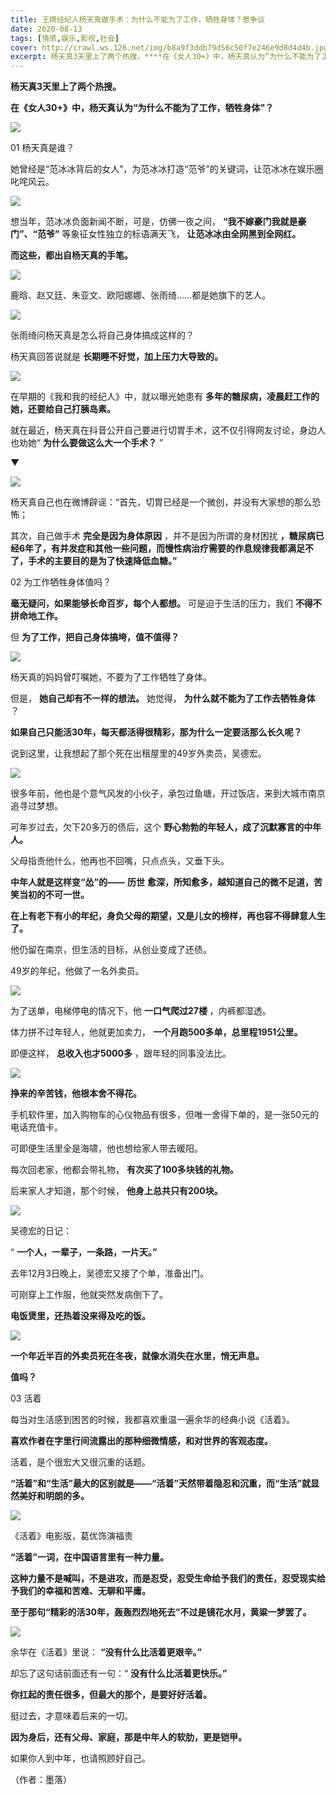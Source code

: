```yaml
---
title: 王牌经纪人杨天真做手术：为什么不能为了工作，牺牲身体？惹争议
date: 2020-08-13
tags: [情感,娱乐,影视,社会]
cover: http://crawl.ws.126.net/img/b8a9f3ddb79d56c50f7e246e9d8d4d4b.jpg
excerpt: 杨天真3天里上了两个热搜。****在《女人30+》中，杨天真认为“为什么不能为了工作，牺牲身体”？
---
```

**杨天真3天里上了两个热搜。**

**在《女人30+》中，杨天真认为“为什么不能为了工作，牺牲身体”？**

![](http://crawl.ws.126.net/img/b8a9f3ddb79d56c50f7e246e9d8d4d4b.jpg)  

01 杨天真是谁？

她曾经是“范冰冰背后的女人”，为范冰冰打造“范爷”的关键词，让范冰冰在娱乐圈叱咤风云。

![](http://crawl.ws.126.net/img/fcdb514fb69ec078cd18825721ec6db0.jpg)  

想当年，范冰冰负面新闻不断，可是，仿佛一夜之间， **“我不嫁豪门我就是豪门”、“范爷”** 等象征女性独立的标语满天飞，
**让范冰冰由全网黑到全网红。**

**而这些，都出自杨天真的手笔。**

![](http://crawl.ws.126.net/img/8280cd4210c993f4890334667c62de37.jpg)  

鹿晗、赵又廷、朱亚文、欧阳娜娜、张雨绮……都是她旗下的艺人。

![](http://crawl.ws.126.net/img/36d57be6c7a4c7906476158c6e4e3afb.jpg)  

张雨绮问杨天真是怎么将自己身体搞成这样的？

杨天真回答说就是 **长期睡不好觉，加上压力大导致的。**

![](http://crawl.ws.126.net/img/d816fc0d322cb87b75827811af7c2ef5.jpg)  

在早期的《我和我的经纪人》中，就以曝光她患有 **多年的糖尿病，凌晨赶工作的她，还要给自己打胰岛素。**

就在最近，杨天真在抖音公开自己要进行切胃手术，这不仅引得网友讨论，身边人也劝她“ **为什么要做这么大一个手术？** ”

▼

![](http://crawl.ws.126.net/img/b62cfc6d406a1fe0099177da5a4fc992.jpg)  

杨天真自己也在微博辟谣：“首先，切胃已经是一个微创，并没有大家想的那么恐怖；

其次，自己做手术 **完全是因为身体原因** ，并不是因为所谓的身材困扰
**，糖尿病已经6年了，有并发症和其他一些问题，而慢性病治疗需要的作息规律我都满足不了，手术的主要目的是为了快速降低血糖。”**

02 为工作牺牲身体值吗？

**毫无疑问，如果能够长命百岁，每个人都想。** 可是迫于生活的压力，我们 **不得不拼命地工作。**

但 **为了工作，把自己身体搞垮，值不值得？**

![](http://crawl.ws.126.net/img/b0a937ce07dd56e0599d30099e062435.jpg)  

杨天真的妈妈曾叮嘱她，不要为了工作牺牲了身体。

但是， **她自己却有不一样的想法。** 她觉得， **为什么就不能为了工作去牺牲身体** ？

**如果自己只能活30年，每天都活得很精彩，那为什么一定要活那么长久呢？**

说到这里，让我想起了那个死在出租屋里的49岁外卖员，吴德宏。

![](http://crawl.ws.126.net/img/74bedbd29659e29501d21e3a0045fc80.jpg)  

很多年前，他也是个意气风发的小伙子，承包过鱼塘，开过饭店，来到大城市南京追寻过梦想。

可年岁过去，欠下20多万的债后，这个 **野心勃勃的年轻人，成了沉默寡言的中年人。**

父母指责他什么，他再也不回嘴，只点点头，又垂下头。

**中年人就是这样变“怂”的——** **历世** **愈深，所知愈多，越知道自己的微不足道，苦笑当初的不可一世。**

**在上有老下有小的年纪，身负父母的期望，又是儿女的榜样，再也容不得肆意人生了。**

他仍留在南京，但生活的目标，从创业变成了还债。

49岁的年纪，他做了一名外卖员。

![](http://crawl.ws.126.net/img/6a101872ec3c2060520b407562142b7a.jpg)  

为了送单，电梯停电的情况下，他 **一口气爬过27楼** ，内裤都湿透。

体力拼不过年轻人，他就更加卖力， **一个月跑500多单，总里程1951公里。**

即便这样， **总收入也才5000多** ，跟年轻的同事没法比。

![](http://crawl.ws.126.net/img/434d13b85ccabf5751dec34dd62ff352.jpg)  

**挣来的辛苦钱，他根本舍不得花。**

手机软件里，加入购物车的心仪物品有很多，但唯一舍得下单的，是一张50元的电话充值卡。

可即便生活里全是海啸，他也想给家人带去暖阳。

每次回老家，他都会带礼物， **有次买了100多块钱的礼物。**

后来家人才知道，那个时候， **他身上总共只有200块。**

![](http://crawl.ws.126.net/img/5924cbb26a0f6d598d79a9cd04d76008.jpg)  

吴德宏的日记：

“ **一个人，一辈子，一条路，一片天。”**

去年12月3日晚上，吴德宏又接了个单，准备出门。

可刚穿上工作服，他就突然发病倒下了。

**电饭煲里，还热着没来得及吃的饭。**

![](http://crawl.ws.126.net/img/d882ac30ae376b26c869a8a239c6ef99.jpg)  

**一个年近半百的外卖员死在冬夜，就像水消失在水里，悄无声息。**

**值吗？**

03 活着

每当对生活感到困苦的时候，我都喜欢重温一遍余华的经典小说《活着》。

**喜欢作者在字里行间流露出的那种细微情感，和对世界的客观态度。**

活着，是个很宏大又很沉重的话题。

**“活着”和“生活”最大的区别就是——“活着”天然带着隐忍和沉重，而“生活”就显然美好和明朗的多。**

![](http://crawl.ws.126.net/img/bc8a1125077d0ec7ae827ec0e3ac3c68.jpg)  

《活着》电影版，葛优饰演福贵

**“活着”一词，在中国语言里有一种力量。**

**这种力量不是喊叫，不是进攻，而是忍受，忍受生命给予我们的责任，忍受现实给予我们的幸福和苦难、无聊和平庸。**

**至于那句“精彩的活30年，轰轰烈烈地死去”不过是镜花水月，黄粱一梦罢了。**

![](http://crawl.ws.126.net/img/b6ddc21206daaea8574659e7070b81e0.jpg)  

余华在《活着》里说： **“没有什么比活着更艰辛。”**

却忘了这句话前面还有一句：“ **没有什么比活着更快乐。”**

**你扛起的责任很多，但最大的那个，是要好好活着。**

挺过去，才意味着后来的一切。

**因为身后，还有父母、家庭，那是中年人的软肋，更是铠甲。**

如果你人到中年，也请照顾好自己。

（作者：墨落）

